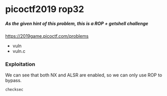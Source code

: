 # picoctf2019 rop32

##### As the given hint of this problem, this is a ROP + getshell challenge 
https://2019game.picoctf.com/problems
- vuln
- vuln.c
 ### Exploitation
We can see that both NX and ALSR are enabled, so we can only use ROP to bypass.
```sh
checksec

```
